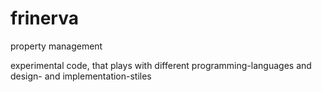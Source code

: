 # frinerva
property management

experimental code, that plays with different programming-languages and design- and implementation-stiles

